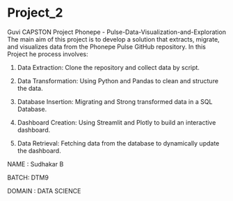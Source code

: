 # Project_2
Guvi CAPSTON Project Phonepe - Pulse-Data-Visualization-and-Exploration
The main aim of this project is to develop a solution that extracts, migrate, and visualizes data from the Phonepe Pulse GitHub repository. In this Project he process involves:

1. Data Extraction:
Clone the repository and collect data by script.

2. Data Transformation:
Using Python and Pandas to clean and structure the data.

3. Database Insertion:
Migrating and Strong transformed data in a SQL Database.

4. Dashboard Creation:
Using Streamlit and Plotly to build an interactive dashboard.

5. Data Retrieval:
Fetching data from the database to dynamically update the dashboard.



NAME : Sudhakar B

BATCH: DTM9

DOMAIN : DATA SCIENCE
